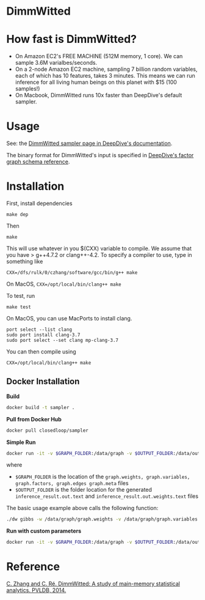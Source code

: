 DimmWitted
==========

# How fast is DimmWitted?

  - On Amazon EC2's FREE MACHINE (512M memory, 1 core). We can sample 3.6M varialbes/seconds.
  - On a 2-node Amazon EC2 machine, sampling 7 billion random variables, each of which has 10 features, takes 3 minutes. This means we can run inference for all living human beings on this planet with $15 (100 samples!)
  - On Macbook, DimmWitted runs 10x faster than DeepDive's default sampler.

# Usage

See: the [DimmWitted sampler page in DeepDive's documentation](http://deepdive.stanford.edu/doc/basics/sampler.html).

The binary format for DimmWitted's input is specified in [DeepDive's factor graph schema reference](http://deepdive.stanford.edu/doc/advanced/factor_graph_schema.html).

# Installation

First, install dependencies

    make dep

Then

    make

This will use whatever in you $(CXX) variable to compile. We assume that you have > g++4.7.2 or clang++-4.2. To specify a compiler to use, type in something like

    CXX=/dfs/rulk/0/czhang/software/gcc/bin/g++ make

On MacOS, `CXX=/opt/local/bin/clang++ make`

To test, run

    make test

On MacOS, you can use MacPorts to install clang.

    port select --list clang
    sudo port install clang-3.7
    sudo port select --set clang mp-clang-3.7 

You can then compile using

    CXX=/opt/local/bin/clang++ make

## Docker Installation
**Build**
```bash
docker build -t sampler .
```
**Pull from Docker Hub**
```bash
docker pull closedloop/sampler
```

**Simple Run**
```bash
docker run -it -v $GRAPH_FOLDER:/data/graph -v $OUTPUT_FOLDER:/data/out closedloop/sampler
```
where
* `$GRAPH_FOLDER` is the location of the `graph.weights, graph.variables, graph.factors, graph.edges graph.meta` files
* `$OUTPUT_FOLDER` is the folder location for the generated `inference_result.out.text` and `inference_result.out.weights.text` files

The basic usage example above calls the following function:
```bash
./dw gibbs -w /data/graph/graph.weights -v /data/graph/graph.variables -f /data/graph/graph.factors -e /data/graph/graph.edges -m /data/graph/graph.meta -o /data/out -i 500 -s 1 -l 1000
```

**Run with custom parameters**
```bash
docker run -it -v $GRAPH_FOLDER:/data/graph -v $OUTPUT_FOLDER:/data/out closedloop/sampler -i 1000 -s 1 -l 1000 --alpha 0.01
```

# Reference

[C. Zhang and C. Ré. DimmWitted: A study of main-memory statistical analytics. PVLDB, 2014.](http://www.vldb.org/pvldb/vol7/p1283-zhang.pdf)
